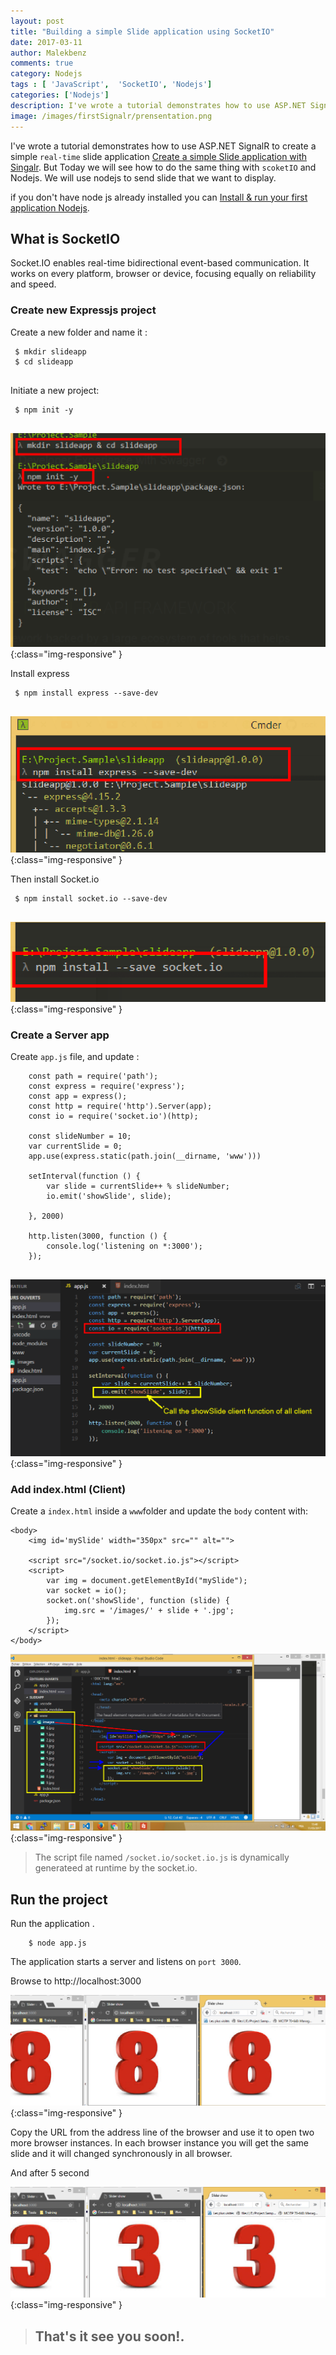 ```yaml
---
layout: post
title: "Building a simple Slide application using SocketIO"
date: 2017-03-11
author: Malekbenz
comments: true
category: Nodejs
tags : [ 'JavaScript',  'SocketIO', 'Nodejs']
categories: ['Nodejs']
description: I've wrote a tutorial demonstrates how to use ASP.NET SignalR to create a  simple `real-time` slide application  [Create a simple Slide application with Singalr](/blog/2015/12/22/2017-03-10-Create-simple-Slide-application-with-Singalr). But Today we will see how to do the same thing with `scoketIO` and Nodejs. We will use nodejs to send slide that we want to display.
image: /images/firstSignalr/prensentation.png
---
```


I've wrote a tutorial demonstrates how to use ASP.NET SignalR to create a  simple `real-time` slide application  [Create a simple Slide application with Singalr](/blog/2015/12/22/2017-03-10-Create-simple-Slide-application-with-Singalr). But Today we will see how to do the same thing with `scoketIO` and Nodejs. We will use nodejs to send slide that we want to display.


if you don't have node js already installed you can [Install & run your first application Nodejs](/blog/2015/12/22/install-run-your-first-application-nodejs).  

## What is SocketIO     

Socket.IO enables real-time bidirectional event-based communication.
It works on every platform, browser or device, focusing equally on reliability and speed.

###  Create new Expressjs project


Create a new folder and name it :

```
 $ mkdir slideapp
 $ cd slideapp
 
```
Initiate a new project: 

```
 $ npm init -y
 
```

![CMD](/images/firstSocketIO/newproject.png){:class="img-responsive" }

Install express

```
 $ npm install express --save-dev
 
```

![CMD](/images/firstSocketIO/installexpress.png){:class="img-responsive" }

Then install Socket.io

```
 $ npm install socket.io --save-dev
 
```

![CMD](/images/firstSocketIO/installsocketio.png){:class="img-responsive" }


###  Create a Server app

Create `app.js` file, and update :

```
    const path = require('path');
    const express = require('express');
    const app = express();
    const http = require('http').Server(app);
    const io = require('socket.io')(http);

    const slideNumber = 10;
    var currentSlide = 0;
    app.use(express.static(path.join(__dirname, 'www')))

    setInterval(function () {
        var slide = currentSlide++ % slideNumber;
        io.emit('showSlide', slide);

    }, 2000)

    http.listen(3000, function () {
        console.log('listening on *:3000');
    });
 
```

![CMD](/images/firstSocketIO/app.js.png){:class="img-responsive" }

###  Add index.html (Client)

Create a `index.html` inside a `www`folder and update the `body` content with:   

```
<body>
    <img id='mySlide' width="350px" src="" alt="">

    <script src="/socket.io/socket.io.js"></script>
    <script>
        var img = document.getElementById("mySlide");
        var socket = io();
        socket.on('showSlide', function (slide) {
            img.src = '/images/' + slide + '.jpg';
        });
    </script>
</body>

```

![CMD](/images/firstSocketIO/index.html.png){:class="img-responsive" }

> The script file named `/socket.io/socket.io.js` is dynamically generateed at runtime by the socket.io. 

## Run the project

Run the application .

```
    $ node app.js

```

The application starts a server and listens on `port 3000`.

Browse to http://localhost:3000

![CMD](/images/firstSocketIO/running1.png){:class="img-responsive" }

Copy the URL from the address line of the browser and use it to open two more browser instances. In each browser instance you will get the same slide and it will changed synchronously in all browser.

And after 5 second

![CMD](/images/firstSocketIO/running2.png){:class="img-responsive" }


>
> ## That's it see you soon!.
> 